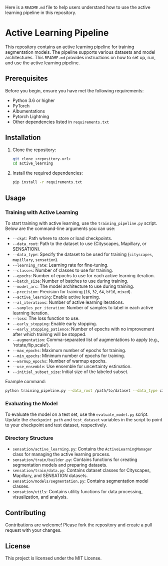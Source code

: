 Here is a `README.md` file to help users understand how to use the active learning pipeline in this repository.

# Active Learning Pipeline

This repository contains an active learning pipeline for training segmentation models. The pipeline supports various datasets and model architectures. This `README.md` provides instructions on how to set up, run, and use the active learning pipeline.

## Prerequisites

Before you begin, ensure you have met the following requirements:
* Python 3.6 or higher
* PyTorch
* Albumentations
* Pytorch Lightning
* Other dependencies listed in `requirements.txt`

## Installation

1. Clone the repository:
    ```sh
    git clone <repository-url>
    cd active_learning
    ```

2. Install the required dependencies:
    ```sh
    pip install -r requirements.txt
    ```

## Usage

### Training with Active Learning

To start training with active learning, use the `training_pipeline.py` script. Below are the command-line arguments you can use:

* `--ckpt`: Path where to store or load checkpoints.
* `--data_root`: Path to the dataset to use (Cityscapes, Mapillary, or SENSATION).
* `--data_type`: Specify the dataset to be used for training (`cityscapes`, `mapillary`, `sensation`).
* `--learning_rate`: Learning rate for fine-tuning.
* `--classes`: Number of classes to use for training.
* `--epochs`: Number of epochs to use for each active learning iteration.
* `--batch_size`: Number of batches to use during training.
* `--model_arc`: The model architecture to use during training.
* `--precision`: Precision for training (`16`, `32`, `64`, `bf16`, `mixed`).
* `--active_learning`: Enable active learning.
* `--al_iterations`: Number of active learning iterations.
* `--samples_per_iteration`: Number of samples to label in each active learning iteration.
* `--loss`: The loss function to use.
* `--early_stopping`: Enable early stopping.
* `--early_stopping_patience`: Number of epochs with no improvement after which training will be stopped.
* `--augmentation`: Comma-separated list of augmentations to apply (e.g., 'rotate,flip,scale').
* `--max_epochs`: Maximum number of epochs for training.
* `--min_epochs`: Minimum number of epochs for training.
* `--warmup_epochs`: Number of warmup epochs.
* `--use_ensemble`: Use ensemble for uncertainty estimation.
* `--initial_subset_size`: Initial size of the labeled subset.

Example command:
```sh
python training_pipeline.py --data_root /path/to/dataset --data_type cityscapes --learning_rate 1e-5 --classes 13 --epochs 20 --batch_size 4 --model_arc unet:timm-tf_efficientnet_lite0:8 --precision 32 --active_learning --al_iterations 5 --samples_per_iteration 100 --loss dice --early_stopping --early_stopping_patience 3 --augmentation rotate,flip,scale --max_epochs 50 --min_epochs 10 --warmup_epochs 5 --use_ensemble --initial_subset_size 100
```

### Evaluating the Model

To evaluate the model on a test set, use the `evaluate_model.py` script. Update the `checkpoint_path` and `test_dataset` variables in the script to point to your checkpoint and test dataset, respectively.

### Directory Structure

* `sensation/active_learning.py`: Contains the `ActiveLearningManager` class for managing the active learning process.
* `sensation/train/builder.py`: Contains functions for creating segmentation models and preparing datasets.
* `sensation/train/data.py`: Contains dataset classes for Cityscapes, Mapillary, and SENSATION datasets.
* `sensation/models/segmentation.py`: Contains segmentation model classes.
* `sensation/utils`: Contains utility functions for data processing, visualization, and analysis.

## Contributing

Contributions are welcome! Please fork the repository and create a pull request with your changes.

## License

This project is licensed under the MIT License.
